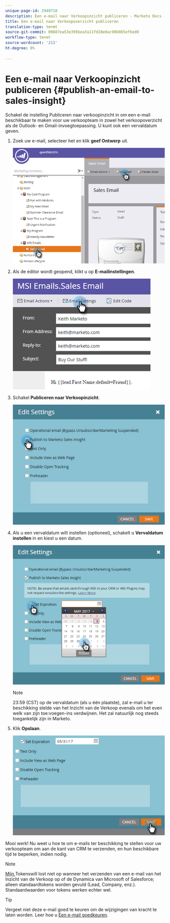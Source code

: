 ```yaml
---
unique-page-id: 2949718
description: Een e-mail naar Verkoopinzicht publiceren - Marketo Docs - Productdocumentatie
title: Een e-mail naar Verkoopoverzicht publiceren
translation-type: tm+mt
source-git-commit: 00887ea53e395bea3a11fd28e0ac98b085ef6ed8
workflow-type: tm+mt
source-wordcount: '213'
ht-degree: 0%

---
```



# Een e-mail naar Verkoopinzicht publiceren {#publish-an-email-to-sales-insight}

Schakel de instelling Publiceren naar verkoopinzicht in om een e-mail beschikbaar te maken voor uw verkoopteam in zowel het verkoopoverzicht als de Outlook- en Gmail-invoegtoepassing. U kunt ook een vervaldatum geven.

1. Zoek uw e-mail, selecteer het en klik **geef Ontwerp** uit.

   ![](assets/one.png)

1. Als de editor wordt geopend, klikt u op **E-mailinstellingen**.

   ![](assets/two.png)

1. Schakel **Publiceren naar Verkoopinzicht**.

   ![](assets/three.png)

1. Als u een vervaldatum wilt instellen (optioneel), schakelt u **Vervaldatum instellen** in en kiest u een datum.

   ![](assets/four.png)

   >[!NOTE]
   >
   >23:59 (CST) op de vervaldatum (als u één plaatste), zal e-mail u ter beschikking stelde van het Inzicht van de Verkoop evenals om het even welk van zijn toe:voegen-ins verdwijnen. Het zal natuurlijk nog steeds toegankelijk zijn in Marketo.

1. Klik **Opslaan**.

   ![](assets/five.png)

Mooi werk! Nu weet u hoe te om e-mails ter beschikking te stellen voor uw verkoopteam om aan de kant van CRM te verzenden, en hun beschikbare tijd te beperken, indien nodig.

>[!NOTE]
>
>[Mijn ](../../../../../../product-docs/core-marketo-concepts/programs/tokens/understanding-my-tokens-in-a-program.md) Tokenswill lost niet op wanneer het verzenden van een e-mail van het Inzicht van de Verkoop op of de Dynamica van Microsoft of Salesforce; alleen standaardtokens worden gevuld (Lead, Company, enz.). Standaardwaarden voor tokens werken echter wel.

>[!TIP]
>
>Vergeet niet deze e-mail goed te keuren om de wijzigingen van kracht te laten worden. Leer hoe u [Een e-mail goedkeuren](../../../../../../product-docs/email-marketing/general/creating-an-email/approve-an-email.md).

